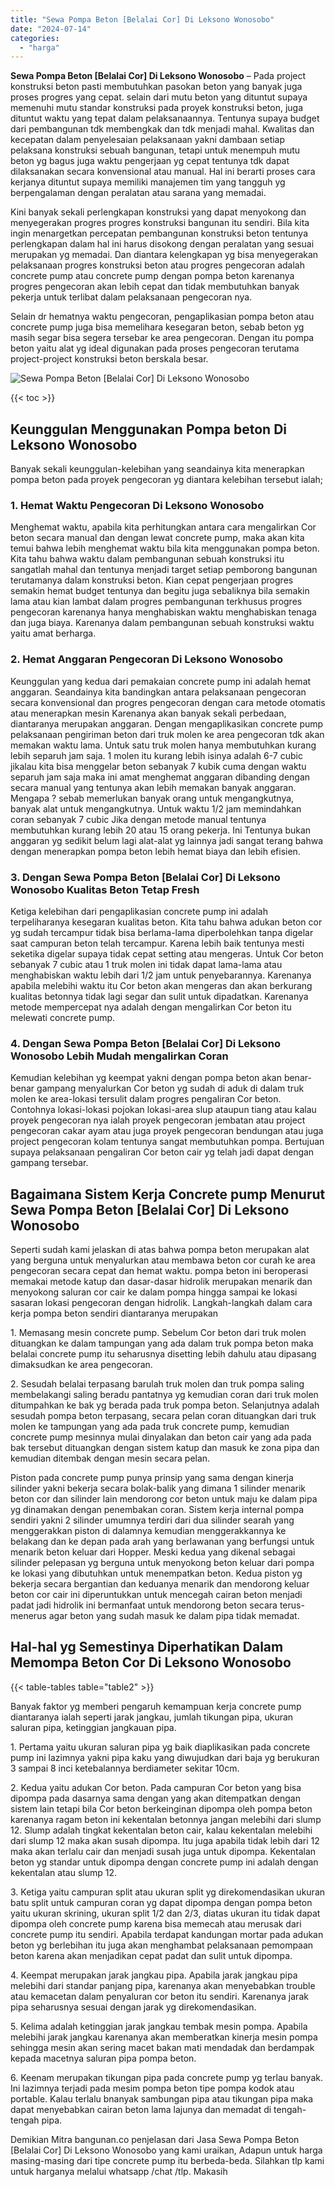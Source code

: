 ```yaml
---
title: "Sewa Pompa Beton [Belalai Cor] Di Leksono Wonosobo"
date: "2024-07-14"
categories: 
  - "harga"
---
```


**Sewa Pompa Beton \[Belalai Cor\] Di Leksono Wonosobo** – Pada project konstruksi beton pasti membutuhkan pasokan beton yang banyak juga proses progres yang cepat. selain dari mutu beton yang dituntut supaya memenuhi mutu standar konstruksi pada proyek konstruksi beton, juga dituntut waktu yang tepat dalam pelaksanaannya. Tentunya supaya budget dari pembangunan tdk membengkak dan tdk menjadi mahal. Kwalitas dan kecepatan dalam penyelesaian pelaksanaan yakni dambaan setiap pelaksana konstruksi sebuah bangunan, tetapi untuk menempuh mutu beton yg bagus juga waktu pengerjaan yg cepat tentunya tdk dapat dilaksanakan secara konvensional atau manual. Hal ini berarti proses cara kerjanya dituntut supaya memiliki manajemen tim yang tangguh yg berpengalaman dengan peralatan atau sarana yang memadai.

Kini banyak sekali perlengkapan konstruksi yang dapat menyokong dan menyegerakan progres progres konstruksi bangunan itu sendiri. Bila kita ingin menargetkan percepatan pembangunan konstruksi beton tentunya perlengkapan dalam hal ini harus disokong dengan peralatan yang sesuai merupakan yg memadai. Dan diantara kelengkapan yg bisa menyegerakan pelaksanaan progres konstruksi beton atau progres pengecoran adalah concrete pump atau concrete pump dengan pompa beton karenanya progres pengecoran akan lebih cepat dan tidak membutuhkan banyak pekerja untuk terlibat dalam pelaksanaan pengecoran nya.

Selain dr hematnya waktu pengecoran, pengaplikasian pompa beton atau concrete pump juga bisa memelihara kesegaran beton, sebab beton yg masih segar bisa segera tersebar ke area pengecoran. Dengan itu pompa beton yaitu alat yg ideal digunakan pada proses pengecoran terutama project-project konstruksi beton berskala besar.

![Sewa Pompa Beton [Belalai Cor] Di Leksono Wonosobo](/images/sewa-concrete-pump-21.png)

{{< toc >}}

## Keunggulan Menggunakan Pompa beton Di Leksono Wonosobo

Banyak sekali keunggulan-kelebihan yang seandainya kita menerapkan pompa beton pada proyek pengecoran yg diantara kelebihan tersebut ialah;

### 1\. Hemat Waktu Pengecoran Di Leksono Wonosobo

Menghemat waktu, apabila kita perhitungkan antara cara mengalirkan Cor beton secara manual dan dengan lewat concrete pump, maka akan kita temui bahwa lebih menghemat waktu bila kita menggunakan pompa beton. Kita tahu bahwa waktu dalam pembangunan sebuah konstruksi itu sangatlah mahal dan tentunya menjadi target setiap pemborong bangunan terutamanya dalam konstruksi beton. Kian cepat pengerjaan progres semakin hemat budget tentunya dan begitu juga sebaliknya bila semakin lama atau kian lambat dalam progres pembangunan terkhusus progres pengecoran karenanya hanya menghabiskan waktu menghabiskan tenaga dan juga biaya. Karenanya dalam pembangunan sebuah konstruksi waktu yaitu amat berharga.

### 2\. Hemat Anggaran Pengecoran Di Leksono Wonosobo

Keunggulan yang kedua dari pemakaian concrete pump ini adalah hemat anggaran. Seandainya kita bandingkan antara pelaksanaan pengecoran secara konvensional dan progres pengecoran dengan cara metode otomatis atau menerapkan mesin Karenanya akan banyak sekali perbedaan, diantaranya merupakan anggaran. Dengan mengaplikasikan concrete pump pelaksanaan pengiriman beton dari truk molen ke area pengecoran tdk akan memakan waktu lama. Untuk satu truk molen hanya membutuhkan kurang lebih separuh jam saja. 1 molen itu kurang lebih isinya adalah 6-7 cubic jikalau kita bisa menggelar beton sebanyak 7 kubik cuma dengan waktu separuh jam saja maka ini amat menghemat anggaran dibanding dengan secara manual yang tentunya akan lebih memakan banyak anggaran. Mengapa ? sebab memerlukan banyak orang untuk mengangkutnya, banyak alat untuk mengangkutnya. Untuk waktu 1/2 jam memindahkan coran sebanyak 7 cubic Jika dengan metode manual tentunya membutuhkan kurang lebih 20 atau 15 orang pekerja. Ini Tentunya bukan anggaran yg sedikit belum lagi alat-alat yg lainnya jadi sangat terang bahwa dengan menerapkan pompa beton lebih hemat biaya dan lebih efisien.

### 3\. Dengan Sewa Pompa Beton \[Belalai Cor\] Di Leksono Wonosobo Kualitas Beton Tetap Fresh

Ketiga kelebihan dari pengaplikasian concrete pump ini adalah terpeliharanya kesegaran kualitas beton. Kita tahu bahwa adukan beton cor yg sudah tercampur tidak bisa berlama-lama diperbolehkan tanpa digelar saat campuran beton telah tercampur. Karena lebih baik tentunya mesti seketika digelar supaya tidak cepat setting atau mengeras. Untuk Cor beton sebanyak 7 cubic atau 1 truk molen ini tidak dapat lama-lama atau menghabiskan waktu lebih dari 1/2 jam untuk penyebarannya. Karenanya apabila melebihi waktu itu Cor beton akan mengeras dan akan berkurang kualitas betonnya tidak lagi segar dan sulit untuk dipadatkan. Karenanya metode mempercepat nya adalah dengan mengalirkan Cor beton itu melewati concrete pump.

### 4\. Dengan Sewa Pompa Beton \[Belalai Cor\] Di Leksono Wonosobo Lebih Mudah mengalirkan Coran

Kemudian kelebihan yg keempat yakni dengan pompa beton akan benar-benar gampang menyalurkan Cor beton yg sudah di aduk di dalam truk molen ke area-lokasi tersulit dalam progres pengaliran Cor beton. Contohnya lokasi-lokasi pojokan lokasi-area slup ataupun tiang atau kalau proyek pengecoran nya ialah proyek pengecoran jembatan atau project pengecoran cakar ayam atau juga proyek pengecoran bendungan atau juga project pengecoran kolam tentunya sangat membutuhkan pompa. Bertujuan supaya pelaksanaan pengaliran Cor beton cair yg telah jadi dapat dengan gampang tersebar.

## Bagaimana Sistem Kerja Concrete pump Menurut Sewa Pompa Beton \[Belalai Cor\] Di Leksono Wonosobo

Seperti sudah kami jelaskan di atas bahwa pompa beton merupakan alat yang berguna untuk menyalurkan atau membawa beton cor curah ke area pengecoran secara cepat dan hemat waktu. pompa beton ini beroperasi memakai metode katup dan dasar-dasar hidrolik merupakan menarik dan menyokong saluran cor cair ke dalam pompa hingga sampai ke lokasi sasaran lokasi pengecoran dengan hidrolik. Langkah-langkah dalam cara kerja pompa beton sendiri diantaranya merupakan

1\. Memasang mesin concrete pump. Sebelum Cor beton dari truk molen dituangkan ke dalam tampungan yang ada dalam truk pompa beton maka belalai concrete pump itu seharusnya disetting lebih dahulu atau dipasang dimaksudkan ke area pengecoran.

2\. Sesudah belalai terpasang barulah truk molen dan truk pompa saling membelakangi saling beradu pantatnya yg kemudian coran dari truk molen ditumpahkan ke bak yg berada pada truk pompa beton. Selanjutnya adalah sesudah pompa beton terpasang, secara pelan coran dituangkan dari truk molen ke tampungan yang ada pada truk concrete pump, kemudian concrete pump mesinnya mulai dinyalakan dan beton cair yang ada pada bak tersebut dituangkan dengan sistem katup dan masuk ke zona pipa dan kemudian ditembak dengan mesin secara pelan.

Piston pada concrete pump punya prinsip yang sama dengan kinerja silinder yakni bekerja secara bolak-balik yang dimana 1 silinder menarik beton cor dan silinder lain mendorong cor beton untuk maju ke dalam pipa yg dinamakan dengan penembakan coran. Sistem kerja internal pompa sendiri yakni 2 silinder umumnya terdiri dari dua silinder searah yang menggerakkan piston di dalamnya kemudian menggerakkannya ke belakang dan ke depan pada arah yang berlawanan yang berfungsi untuk menarik beton keluar dari Hopper. Meski kedua yang dikenal sebagai silinder pelepasan yg berguna untuk menyokong beton keluar dari pompa ke lokasi yang dibutuhkan untuk menempatkan beton. Kedua piston yg bekerja secara bergantian dan keduanya menarik dan mendorong keluar beton cor cair ini diperuntukkan untuk mencegah cairan beton menjadi padat jadi hidrolik ini bermanfaat untuk mendorong beton secara terus-menerus agar beton yang sudah masuk ke dalam pipa tidak memadat.

## Hal-hal yg Semestinya Diperhatikan Dalam Memompa Beton Cor Di Leksono Wonosobo

{{< table-tables table="table2" >}}

Banyak faktor yg memberi pengaruh kemampuan kerja concrete pump diantaranya ialah seperti jarak jangkau, jumlah tikungan pipa, ukuran saluran pipa, ketinggian jangkauan pipa.

1\. Pertama yaitu ukuran saluran pipa yg baik diaplikasikan pada concrete pump ini lazimnya yakni pipa kaku yang diwujudkan dari baja yg berukuran 3 sampai 8 inci ketebalannya berdiameter sekitar 10cm.

2\. Kedua yaitu adukan Cor beton. Pada campuran Cor beton yang bisa dipompa pada dasarnya sama dengan yang akan ditempatkan dengan sistem lain tetapi bila Cor beton berkeinginan dipompa oleh pompa beton karenanya ragam beton ini kekentalan betonnya jangan melebihi dari slump 12. Slump adalah tingkat kekentalan beton cair, kalau kekentalan melebihi dari slump 12 maka akan susah dipompa. Itu juga apabila tidak lebih dari 12 maka akan terlalu cair dan menjadi susah juga untuk dipompa. Kekentalan beton yg standar untuk dipompa dengan concrete pump ini adalah dengan kekentalan atau slump 12.

3\. Ketiga yaitu campuran split atau ukuran split yg direkomendasikan ukuran batu split untuk campuran coran yg dapat dipompa dengan pompa beton yaitu ukuran skrining, ukuran split 1/2 dan 2/3, diatas ukuran itu tidak dapat dipompa oleh concrete pump karena bisa memecah atau merusak dari concrete pump itu sendiri. Apabila terdapat kandungan mortar pada adukan beton yg berlebihan itu juga akan menghambat pelaksanaan pemompaan beton karena akan menjadikan cepat padat dan sulit untuk dipompa.

4\. Keempat merupakan jarak jangkau pipa. Apabila jarak jangkau pipa melebihi dari standar panjang pipa, karenanya akan menyebabkan trouble atau kemacetan dalam penyaluran cor beton itu sendiri. Karenanya jarak pipa seharusnya sesuai dengan jarak yg direkomendasikan.

5\. Kelima adalah ketinggian jarak jangkau tembak mesin pompa. Apabila melebihi jarak jangkau karenanya akan memberatkan kinerja mesin pompa sehingga mesin akan sering macet bakan mati mendadak dan berdampak kepada macetnya saluran pipa pompa beton.

6\. Keenam merupakan tikungan pipa pada concrete pump yg terlau banyak. Ini lazimnya terjadi pada mesim pompa beton tipe pompa kodok atau portable. Kalau terlalu bnanyak sambungan pipa atau tikungan pipa maka dapat menyebabkan cairan beton lama lajunya dan memadat di tengah-tengah pipa.

Demikian Mitra bangunan.co penjelasan dari Jasa Sewa Pompa Beton \[Belalai Cor\] Di Leksono Wonosobo yang kami uraikan, Adapun untuk harga masing-masing dari tipe concrete pump itu berbeda-beda. Silahkan tlp kami untuk harganya melalui whatsapp /chat /tlp. Makasih
